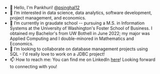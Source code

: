 - 👋 Hello, I'm Pankhuri! [@psinghal12](https://github.com/psinghal12)
- 👀 I’m interested in data science, data analytics, software development, project management, and economics.
- 🌱 I’m currently in graudate school -- pursuing a M.S. in Information Systems at the University of Washington's Foster School of Business. I obtained my Bachelor's from UW Bothell in June 2022; my major was Applied Computing and I double-minored in Mathematics and Economics.
- 💞️ I’m looking to collaborate on database management projects using SQL - I'd really love to work on a JDBC project!
- 📫 How to reach me: You can find me on LinkedIn [here](https://www.linkedin.com/in/pankhuris/)! Looking forward to connecting with you!
